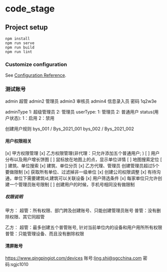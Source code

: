 # code_stage

## Project setup
```
npm install
npm run serve
npm run build
npm run lint
```

### Customize configuration
See [Configuration Reference](https://cli.vuejs.org/config/).

### 测试账号
admin 超管  admin2 管理员  admin3 审核员 admin4 信息录入员  密码  1q2w3e


adminType   1: 超级管理员 2: 管理员
userType:   1: 管理员 2: 普通用户
status(用户状态):     1：启用  2：禁用

创建用户规则
bys_001 / Bys_2021_001
bys_002 / Bys_2021_002

#### 用户权限相关
[x] 甲方权限管理
[x] 乙方权限管理(非代理：只允许添加五个普通用户; )
[ ] 用户分布以及用户增长饼图
[ ] 鼠标放在地图上的点，显示单位详情
[ ] 地图搜索定位
[ ] 建筑、单位搜索
[x] 建筑、单位分页
[x] 乙方代理、管理员 创建管理员超过5个要做限制
[x] 获取所有单位、过滤掉非一级单位
[x] 创建公司权限调整
[x] 有待沟通，单位下需要建筑id,建筑可以关联设备
[x] 用户筛选条件
[x] 每家单位只允许创建一个管理员账号限制
[ ] 创建用户的时候，手机号相同没有做限制

##### 权限说明
甲方：
  超管：所有权限、部门跨及创建账号、只能创建管理员账号
  普管：没有删除权限、其它同超管

乙方：
  超管：最多创建五个普管账号, 针对当前单位内的设备和用户用所所有权限
  普管：只能管理设备、而且没有删除权限

#### 清屏账号
https://www.qingpingiot.com/devices
账号:ling.shi@sgcchina.com
密码:sgjc1010